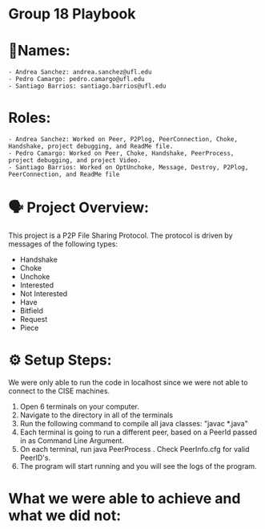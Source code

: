 # Group 18 Playbook
# **🧍Names:**
    - Andrea Sanchez: andrea.sanchez@ufl.edu
    - Pedro Camargo: pedro.camargo@ufl.edu
    - Santiago Barrios: santiago.barrios@ufl.edu
# **Roles:**
    - Andrea Sanchez: Worked on Peer, P2Plog, PeerConnection, Choke, Handshake, project debugging, and ReadMe file.
    - Pedro Camargo: Worked on Peer, Choke, Handshake, PeerProcess, project debugging, and project Video. 
    - Santiago Barrios: Worked on OptUnchoke, Message, Destroy, P2Plog, PeerConnection, and ReadMe file

# **🗣️ Project Overview:**
This project is a P2P File Sharing Protocol. 
The protocol is driven by messages of the following types:
- Handshake
- Choke
- Unchoke
- Interested
- Not Interested
- Have
- Bitfield
- Request
- Piece

# **⚙️ Setup Steps:**
We were only able to run the code in localhost since we were not able to connect to the CISE machines.

1. Open 6 terminals on your computer.
2. Navigate to the directory in all of the terminals
3. Run the following command to compile all java classes: "javac *.java"
4. Each terminal is going to run a different peer, based on a PeerId passed in as Command Line Argument.
5. On each terminal, run java PeerProcess <peerID>. Check PeerInfo.cfg for valid PeerID's.
6. The program will start running and you will see the logs of the program.

# **What we were able to achieve and what we did not:** 

    
